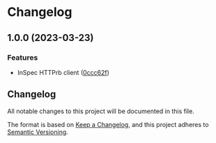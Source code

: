 # Changelog

## 1.0.0 (2023-03-23)


### Features

* InSpec HTTPrb client ([0ccc62f](https://github.com/memes/inspec-httprb/commit/0ccc62faf692473e59c40bddb1a813cf700b3e02))

## Changelog

<!-- markdownlint-disable MD024 -->

All notable changes to this project will be documented in this file.

The format is based on [Keep a Changelog](https://keepachangelog.com/en/1.0.0/),
and this project adheres to [Semantic Versioning](https://semver.org/spec/v2.0.0.html).
